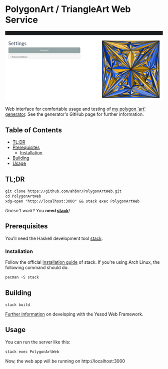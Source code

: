 # PolygonArt / TriangleArt Web Service

![Screenshot of the Web interface](data/demo.png)

Web interface for comfortable usage and testing of [my polygon 'art' generator](https://github.com/ahbnr/PolygonArt).
See the generator's GitHub page for further information.

## Table of Contents
* [TL;DR](#tldr)
* [Prerequisites](#prerequisites)
  * [Installation](#installation)
* [Building](#building)
* [Usage](#usage)

## TL;DR
```console
git clone https://github.com/ahbnr/PolygonArtWeb.git
cd PolygonArtWeb
xdg-open "http://localhost:3000" && stack exec PolygonArtWeb
```

*Doesn't work?* You **need [stack](#prerequisites)**!

## Prerequisites
You'll need the Haskell development tool [stack](https://haskellstack.org).

### Installation
Follow the official [installation guide](https://docs.haskellstack.org/en/stable/install_and_upgrade/) of stack.
If you're using Arch Linux, the following command should do:

```console
pacman -S stack
```

## Building
```console
stack build
```

[Further information](http://www.yesodweb.com/) on developing with the Yesod Web Framework.

## Usage
You can run the server like this:
```console
stack exec PolygonArtWeb
```

Now, the web app will be running on http://localhost:3000
